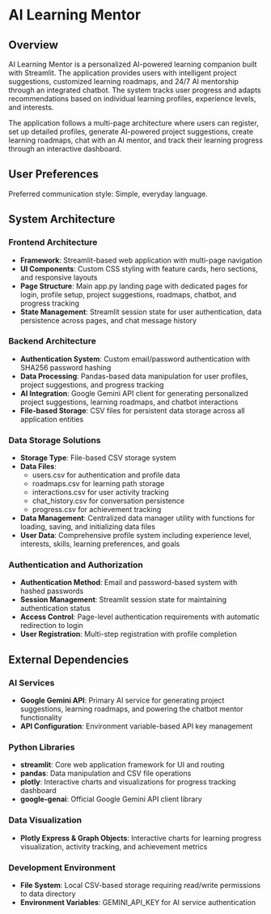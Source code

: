 # AI Learning Mentor

## Overview

AI Learning Mentor is a personalized AI-powered learning companion built with Streamlit. The application provides users with intelligent project suggestions, customized learning roadmaps, and 24/7 AI mentorship through an integrated chatbot. The system tracks user progress and adapts recommendations based on individual learning profiles, experience levels, and interests.

The application follows a multi-page architecture where users can register, set up detailed profiles, generate AI-powered project suggestions, create learning roadmaps, chat with an AI mentor, and track their learning progress through an interactive dashboard.

## User Preferences

Preferred communication style: Simple, everyday language.

## System Architecture

### Frontend Architecture
- **Framework**: Streamlit-based web application with multi-page navigation
- **UI Components**: Custom CSS styling with feature cards, hero sections, and responsive layouts
- **Page Structure**: Main app.py landing page with dedicated pages for login, profile setup, project suggestions, roadmaps, chatbot, and progress tracking
- **State Management**: Streamlit session state for user authentication, data persistence across pages, and chat message history

### Backend Architecture
- **Authentication System**: Custom email/password authentication with SHA256 password hashing
- **Data Processing**: Pandas-based data manipulation for user profiles, project suggestions, and progress tracking
- **AI Integration**: Google Gemini API client for generating personalized project suggestions, learning roadmaps, and chatbot interactions
- **File-based Storage**: CSV files for persistent data storage across all application entities

### Data Storage Solutions
- **Storage Type**: File-based CSV storage system
- **Data Files**: 
  - users.csv for authentication and profile data
  - roadmaps.csv for learning path storage
  - interactions.csv for user activity tracking
  - chat_history.csv for conversation persistence
  - progress.csv for achievement tracking
- **Data Management**: Centralized data manager utility with functions for loading, saving, and initializing data files
- **User Data**: Comprehensive profile system including experience level, interests, skills, learning preferences, and goals

### Authentication and Authorization
- **Authentication Method**: Email and password-based system with hashed passwords
- **Session Management**: Streamlit session state for maintaining authentication status
- **Access Control**: Page-level authentication requirements with automatic redirection to login
- **User Registration**: Multi-step registration with profile completion

## External Dependencies

### AI Services
- **Google Gemini API**: Primary AI service for generating project suggestions, learning roadmaps, and powering the chatbot mentor functionality
- **API Configuration**: Environment variable-based API key management

### Python Libraries
- **streamlit**: Core web application framework for UI and routing
- **pandas**: Data manipulation and CSV file operations
- **plotly**: Interactive charts and visualizations for progress tracking dashboard
- **google-genai**: Official Google Gemini API client library

### Data Visualization
- **Plotly Express & Graph Objects**: Interactive charts for learning progress visualization, activity tracking, and achievement metrics

### Development Environment
- **File System**: Local CSV-based storage requiring read/write permissions to data directory
- **Environment Variables**: GEMINI_API_KEY for AI service authentication